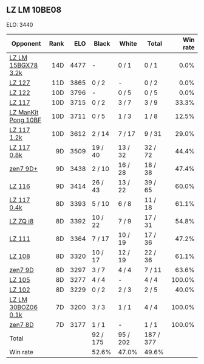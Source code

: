 ## LZ LM 10BE08 ##

ELO: 3440

Opponent | Rank | ELO | Black | White | Total | Win rate
---------|-----:|----:|-------|-------|-------|-------:
[LZ LM 15BGX78 3.2k](LZ%20LM%2015BGX78%203.2k.md) | 14D | 4477 | - | 0 / 1 | 0 / 1 | 0.0%
[LZ 127](LZ%20127.md) | 11D | 3865 | 0 / 2 | - | 0 / 2 | 0.0%
[LZ 122](LZ%20122.md) | 10D | 3796 | - | 0 / 5 | 0 / 5 | 0.0%
[LZ 117](LZ%20117.md) | 10D | 3715 | 0 / 2 | 3 / 7 | 3 / 9 | 33.3%
[LZ ManKit Pong 10BF](LZ%20ManKit%20Pong%2010BF.md) | 10D | 3711 | 0 / 5 | 1 / 3 | 1 / 8 | 12.5%
[LZ 117 1.2k](LZ%20117%201.2k.md) | 10D | 3612 | 2 / 14 | 7 / 17 | 9 / 31 | 29.0%
[LZ 117 0.8k](LZ%20117%200.8k.md) | 9D | 3509 | 19 / 40 | 13 / 32 | 32 / 72 | 44.4%
[zen7 9D+](zen7%209D+.md) | 9D | 3438 | 2 / 10 | 16 / 28 | 18 / 38 | 47.4%
[LZ 116](LZ%20116.md) | 9D | 3414 | 26 / 43 | 13 / 22 | 39 / 65 | 60.0%
[LZ 117 0.4k](LZ%20117%200.4k.md) | 8D | 3393 | 5 / 10 | 6 / 8 | 11 / 18 | 61.1%
[LZ ZQ i8](LZ%20ZQ%20i8.md) | 8D | 3392 | 10 / 22 | 7 / 9 | 17 / 31 | 54.8%
[LZ 111](LZ%20111.md) | 8D | 3364 | 7 / 17 | 10 / 19 | 17 / 36 | 47.2%
[LZ 108](LZ%20108.md) | 8D | 3320 | 10 / 17 | 12 / 19 | 22 / 36 | 61.1%
[zen7 9D](zen7%209D.md) | 8D | 3297 | 3 / 7 | 4 / 4 | 7 / 11 | 63.6%
[LZ 105](LZ%20105.md) | 8D | 3277 | 4 / 4 | - | 4 / 4 | 100.0%
[LZ 102](LZ%20102.md) | 8D | 3229 | 0 / 2 | 2 / 3 | 2 / 5 | 40.0%
[LZ LM 30BOZ06 0.1k](LZ%20LM%2030BOZ06%200.1k.md) | 7D | 3200 | 3 / 3 | 1 / 1 | 4 / 4 | 100.0%
[zen7 8D](zen7%208D.md) | 7D | 3177 | 1 / 1 | - | 1 / 1 | 100.0%
Total | | | 92 / 175 | 95 / 202 | 187 / 377 | 
Win rate| | | 52.6% | 47.0% | 49.6% | 
